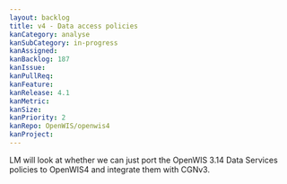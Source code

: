 ```yaml
---
layout: backlog
title: v4 - Data access policies
kanCategory: analyse
kanSubCategory: in-progress
kanAssigned:
kanBacklog: 187
kanIssue:
kanPullReq:
kanFeature:
kanRelease: 4.1
kanMetric:
kanSize:
kanPriority: 2
kanRepo: OpenWIS/openwis4
kanProject:
---
```

LM will look at whether we can just port the OpenWIS 3.14 Data Services policies to OpenWIS4 and integrate them with CGNv3.

